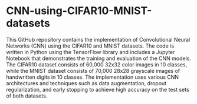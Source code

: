 # CNN-using-CIFAR10-MNIST-datasets

This GitHub repository contains the implementation of Convolutional Neural Networks (CNN) using the CIFAR10 and MNIST datasets. The code is written in Python using the TensorFlow library and includes a Jupyter Notebook that demonstrates the training and evaluation of the CNN models. The CIFAR10 dataset consists of 60,000 32x32 color images in 10 classes, while the MNIST dataset consists of 70,000 28x28 grayscale images of handwritten digits in 10 classes. The implementation uses various CNN architectures and techniques such as data augmentation, dropout regularization, and early stopping to achieve high accuracy on the test sets of both datasets.




